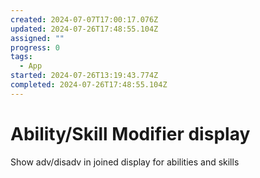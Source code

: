 ```yaml
---
created: 2024-07-07T17:00:17.076Z
updated: 2024-07-26T17:48:55.104Z
assigned: ""
progress: 0
tags:
  - App
started: 2024-07-26T13:19:43.774Z
completed: 2024-07-26T17:48:55.104Z
---
```


# Ability/Skill Modifier display

Show adv/disadv in joined display for abilities and skills

